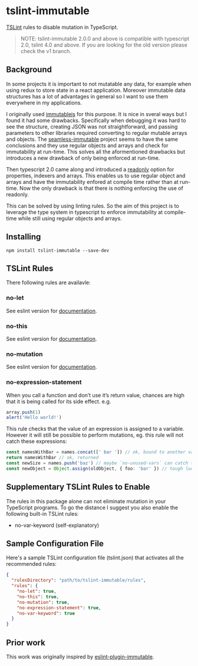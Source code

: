 # tslint-immutable

[TSLint](https://palantir.github.io/tslint/) rules to disable  mutation in TypeScript.

> NOTE: tslint-immutable 2.0.0 and above is compatible with typescript 2.0, tslint 4.0 and above. If you are looking for the old version please check the v1 branch.

## Background

In some projects it is important to not mutatable any data, for example when using redux to store state in a react application. Moreover immutable data structures has a lot of advantages in general so I want to use them everywhere in my applications. 

I originally used [immutablejs](https://github.com/facebook/immutable-js/) for this purpose. It is nice in sveral ways but I found it had some drawbacks. Specifically when debugging it was hard to see the structure, creating JSON was not straightforward, and passing parameters to other libraries required converting to regular mutable arrays and objects. The [seamless-immutable](https://github.com/rtfeldman/seamless-immutable) project seems to have the same conclusions and they use regular objects and arrays and check for immutability at run-time. This solves all the aformentioned drawbacks but introduces a new drawback of only being enforced at run-time. 

Then typescript 2.0 came along and introduced a [readonly](https://github.com/Microsoft/TypeScript/wiki/What's-new-in-TypeScript#read-only-properties-and-index-signatures) option for properties, indexers and arrays. This enables us to use regular object and arrays and have the immutability enfored at compile time rather than at run-time. Now the only drawback is that there is nothing enforcing the use of readonly.

This can be solved by using linting rules. So the aim of this project is to leverage the type system in typescript to enforce immutability at compile-time while still using regular objects and arrays.

## Installing

`npm install tslint-immutable --save-dev`

## TSLint Rules
There following rules are availavle:

### no-let 
See eslint version for [documentation](https://github.com/jhusain/eslint-plugin-immutable/blob/master/README.md#no-let).

### no-this
See eslint version for [documentation](https://github.com/jhusain/eslint-plugin-immutable/blob/master/README.md#no-this).

### no-mutation
See eslint version for [documentation](https://github.com/jhusain/eslint-plugin-immutable/blob/master/README.md#no-mutation).

### no-expression-statement
When you call a function and don’t use it’s return value, chances are high that it is being called for its side effect. e.g.

```TypeScript
array.push(1)
alert('Hello world!')
```

This rule checks that the value of an expression is assigned to a variable. However it will still be possible to perform mutations, eg. this rule will not catch these expressions:

```TypeScript
const namesWithBar = names.concat([' bar ']) // ok, bound to another variable
return namesWithBar // ok, returned
const newSize = names.push('baz') // maybe `no-unused-vars` can catch this
const newObject = Object.assign(oldObject, { foo: 'bar' }) // tough luck
```

## Supplementary TSLint Rules to Enable

The rules in this package alone can not eliminate mutation in your TypeScript programs. To go the distance I suggest you also enable the following built-in TSLint rules:

* no-var-keyword (self-explanatory)

## Sample Configuration File

Here's a sample TSLint configuration file (tslint.json) that activates all the recommended rules:

```json
{
  "rulesDirectory": "path/to/tslint-immutable/rules",
  "rules": {
    "no-let": true,
    "no-this": true,
    "no-mutation": true,
    "no-expression-statement": true,
    "no-var-keyword": true
  }
}
```

## Prior work

This work was originally inspired by [eslint-plugin-immutable](https://github.com/jhusain/eslint-plugin-immutable).
